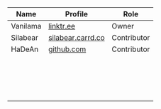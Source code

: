 | Name     | Profile                  | Role        |
|----------|--------------------------|-------------|
| Vanilama |  [linktr.ee](linktr.ee)   | Owner       |
| Silabear | [silabear.carrd.co](silabear.carrd.co) | Contributor |
| HaDeAn   |  [github.com](github.com) | Contributor |
|||||
|||||
|||||
|||||
|||||
|||||
|||||
|||||
|||||
|||||
|||||
|||||
|||||
|||||
|||||
|||||
|||||
